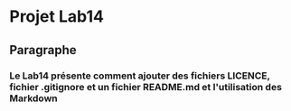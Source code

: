 # Projet Lab14

## Paragraphe

### Le Lab14 présente comment ajouter des fichiers LICENCE, fichier .gitignore et un fichier README.md et l'utilisation des Markdown